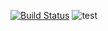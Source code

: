 [![Build Status](https://dev.azure.com/udacitydeSouza/udacitydevops/_apis/build/status%2Fdezugin.udacity_azure_cicd?branchName=master)](https://dev.azure.com/udacitydeSouza/udacitydevops/_build/latest?definitionId=1&branchName=master)
![test](https://dev.azure.com/udacitydeSouza/udacitydevops/_apis/build/status%2Fdezugin.msdocs-python-flask-webapp-quickstart?branchName=main)
